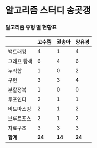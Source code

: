 # 알고리즘 스터디 송곳갱 

### 알고리즘 유형 별 현황표 

|        | 고수림    | 권송아    | 양유경    |
|:-------|:-------|:-------|:-------|
| 백트래킹   | 4      | 1      | 4      |
| 그래프 탐색 | 6      | 4      | 6      |
| 누적합    | 1      | 0      | 2      |
| 구현     | 3      | 3      | 4      |
| 분할정복   | 1      | 0      | 0      |
| 투포인터   | 2      | 1      | 1      |
| 비트마스킹  | 2      | 1      | 2      |
| 브루트포스  | 2      | 1      | 2      |
| 자료구조   | 3      | 3      | 3      |
| **합계** | **24** | **14** | **24** |